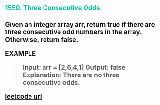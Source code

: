 <h2 style="color:#0C9;">1550. Three Consecutive Odds<h2>

Given an integer array arr, return true if there are three consecutive odd numbers in the array. Otherwise, return false.

**EXAMPLE**
>**Input**: arr = [2,6,4,1]
>**Output**: false
>**Explanation**: There are no three consecutive odds.

**[leetcode url](https://leetcode.com/problems/three-consecutive-odds/description/)**

